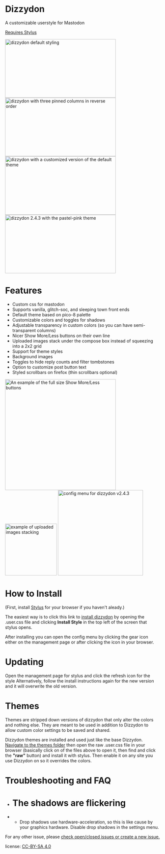 # Dizzydon
A customizable userstyle for Mastodon

[Requires Stylus](https://add0n.com/stylus.html)

<img src="https://raw.githubusercontent.com/dizzy-labs/dizzydon/master/screenshots/dizzydon-default.png" width="360px" height="190px" alt="dizzydon default styling"> <img src="https://raw.githubusercontent.com/dizzy-labs/dizzydon/master/screenshots/dizzydon-three-column-reverse.png" width="360px" height="190px" alt="dizzydon with three pinned columns in reverse order"> <img src="https://raw.githubusercontent.com/dizzy-labs/dizzydon/master/screenshots/dizzydon-aurora.png" width="360px" height="190px" alt="dizzydon with a customized version of the default theme"> <img src="https://raw.githubusercontent.com/dizzy-labs/dizzydon/master/screenshots/dizzydon-pink-2.4.3.png" width="360px" height="190px" alt="dizzydon 2.4.3 with the pastel-pink theme">

# Features
* Custom css for mastodon
* Supports vanilla, glitch-soc, and sleeping town front ends
* Default theme based on pico-8 palette
* Customizable colors and toggles for shadows
* Adjustable transparency in custom colors (so you can have semi-transparent columns)
* Nicer Show More/Less buttons on their own line
* Uploaded images stack under the compose box instead of squeezing into a 2x2 grid
* Support for theme styles
* Background images
* Toggles to hide reply counts and filter tombstones
* Option to customize post button text
* Styled scrollbars on firefox (thin scrollbars optional)

<img src="https://raw.githubusercontent.com/dizzy-labs/dizzydon/master/screenshots/dizzydon-better-spoilers.png" width="360px" alt="An example of the full size Show More/Less buttons"> <img src="https://raw.githubusercontent.com/dizzy-labs/dizzydon/master/screenshots/dizzydon-upload-images.png" width="168px" alt="example of uploaded images stacking"> <img src="https://raw.githubusercontent.com/dizzy-labs/dizzydon/master/screenshots/dizzydon-configuration.png" width="277px" alt="config menu for dizzydon v2.4.3">

# How to Install
(First, install [Stylus](https://add0n.com/stylus.html) for your browser if you haven't aleady.)

The easiest way is to click this link to [install dizzydon](https://raw.githubusercontent.com/dizzy-labs/dizzydon/master/dizzydon_source.user.css) by opening the .user.css file and clicking <b>Install Style</b> in the top left of the screen that stylus opens.

After installing you can open the config menu by clicking the gear icon either on the management page or after clicking the icon in your browser.

# Updating
Open the management page for stylus and click the refresh icon for the style
Alternatively, follow the install instructions again for the new version and it will overwrite the old version.

# Themes
Themes are stripped down versions of dizzydon that only alter the colors and nothing else. They are meant to be used in addition to Dizzydon to allow custom color settings to be saved and shared.

Dizzydon themes are installed and used just like the base Dizzydon.
[Navigate to the themes folder](https://github.com/dizzy-labs/dizzydon/tree/master/themes) then open the raw <theme>.user.css file in your browser (basically click on of the files above to open it, then find and click the <b>"raw"</b> button) and install it with stylus. Then enable it on any site you use Dizzydon on so it overrides the colors.

# Troubleshooting and FAQ

* # The shadows are flickering
* * Drop shadows use hardware-acceleration, so this is like cause by your graphics hardware. Disable drop shadows in the settings menu.

For any other issue, please [check open/closed issues or create a new issue.](https://github.com/dizzy-labs/dizzydon/issues)

license: [CC-BY-SA 4.0](https://creativecommons.org/licenses/by-sa/4.0/)
